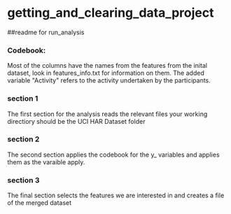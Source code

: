 # getting_and_clearing_data_project
##readme for run_analysis 
### Codebook:
Most of the columns have the names from the features from the inital dataset, look in features_info.txt for information on them. 
The added variable "Activity" refers to the activity undertaken by the participants. <br>

### section 1
The first section for the analysis reads the relevant files your working directiory should be the UCI HAR Dataset folder

### section 2
The second section applies the codebook for the y_ variables and applies them as the varaible apply.

### section 3
The final section selects the features we are interested in and creates a file of the merged dataset
